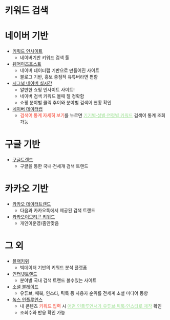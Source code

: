 # 키워드 검색


# 네이버 기반
- [키워드 인사이트](http://keyword-insight.com/)
	- 네이버기반 키워드 검색 툴
- [웨어이즈포스트](https://whereispost.com/)
	- 네이버 데이터랩 기반으로 만들어진 사이트
	- 블로그 기반, 홍보 중점적 유튜버라면 편함
- [시그널 네이버 실시간](https://www.signal.bz/)
	- 알만한 쇼핑 인사이트 사이트!
	- 네이버 검색 키워드 볼때 젤 정확함
	- 쇼핑 분야별 클릭 추이와 분야별 검색어 현황 확인
- [네이버 데이터랩](https://datalab.naver.com/)
	- <span style="color:#f7786b; font-weight: 700;">검색어 통계 자세히 보기</span>를 누르면 <u  style="color:#9DE093;">기기별·성별·연령별 키워드</u> 검색어 통계 조회 가능




# 구글 기반
- [구글트렌드](https://trends.google.co.kr/trends/)
	- 구글을 통한 국내·전세걔 검색 트랜드




# 카카오 기반
- [카카오 데이터트렌드](https://datatrend.kakao.com/)
	- 다음과 카카오톡에서 제공된 검색 트랜드
- [카카오이모티콘 키워드](https://www.kakaoemoticonkeyword.com/)
	- 개인이운영/좀안맞음 




# 그 외
- [블랙키위](https://blackkiwi.net/)
	- 빅데이터 기반의 키워드 분석 플랫폼
- [인터넷트렌드](https://www.internettrend.co.kr/trendForward.tsp)
	- 분야별 국내 검색 트랜드 볼수있는 사이트
- [소셜 블레이드](https://socialblade.com/)
	- 유튜브, 페북, 인스타, 틱톡 등 사용자 순위를 전세계 소셜 미디어 동향
- [녹스 인플루언스](https://kr.noxinfluencer.com/youtube/channel-calculator)
	- 내 콘텐츠 <span style="color:#f7786b; font-weight: 700;">키워드 입력</span> 시 <u  style="color:#9DE093;">어떤 인플루언서가 유튜브·틱톡·인스타로 제작</u> 확인
	- 조회수와 반응 확인 가능
